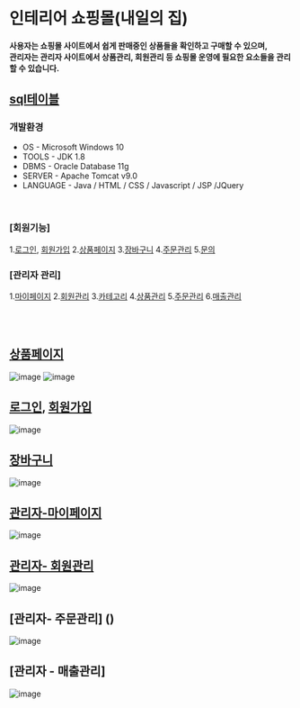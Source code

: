 # 인테리어 쇼핑몰(내일의 집)

#### 사용자는 쇼핑몰 사이트에서 쉽게 판매중인 상품들을 확인하고 구매할 수 있으며,<br/>관리자는 관리자 사이트에서 상품관리, 회원관리 등 쇼핑몰 운영에 필요한 요소들을 관리 할 수 있습니다. 


## [sql테이블](https://github.com/adbackend/Interior-Platform/blob/master/src/main/webapp/sql/LastEdit_table.sql)<br/>


### 개발환경
* OS - Microsoft Windows 10
* TOOLS - JDK 1.8
* DBMS - Oracle Database 11g
* SERVER - Apache Tomcat v9.0
* LANGUAGE - Java / HTML / CSS / Javascript / JSP /JQuery
<br>

### [회원기능] 
1.[로그인](https://github.com/adbackend/Interior-Platform/tree/master/src/main/java/kr/spring/login), [회원가입](https://github.com/adbackend/Interior-Platform/tree/master/src/main/java/kr/spring/member) 
2.[상품페이지](https://github.com/adbackend/Interior-Platform/tree/master/src/main/java/kr/spring/product)
3.[장바구니](https://github.com/adbackend/Interior-Platform/tree/master/src/main/java/kr/spring/cart) 
4.[주문관리](https://github.com/adbackend/Interior-Platform/tree/master/src/main/java/kr/spring/order)
5.[문의](https://github.com/adbackend/Interior-Platform/tree/master/src/main/java/kr/spring/qna)

### [관리자 관리]
1.[마이페이지](https://github.com/adbackend/Interior-Platform/tree/master/src/main/java/kr/spring/adminInfo)
2.[회원관리](https://github.com/adbackend/Interior-Platform/tree/master/src/main/java/kr/spring/adminMember)
3.[카테고리](https://github.com/adbackend/Interior-Platform/tree/master/src/main/java/kr/spring/category_top)
4.[상품관리](https://github.com/adbackend/Interior-Platform/tree/master/src/main/java/kr/spring/product)
5.[주문관리](https://github.com/adbackend/Interior-Platform/tree/master/src/main/java/kr/spring/order)
6.[매출관리](https://github.com/adbackend/Interior-Platform/tree/master/src/main/java/kr/spring/adminRevenue)

<br><br>

 ## [상품페이지](https://github.com/adbackend/Interior-Platform/tree/master/src/main/webapp/WEB-INF/views/shop)<br>
![image](https://user-images.githubusercontent.com/94349690/147401592-f5c00fa9-dfc6-4131-b466-60b05d88065b.png)
![image](https://user-images.githubusercontent.com/94349690/147401611-35171fe1-67d3-4ef2-9cdf-8f663b8e6951.png)
<br>

## [로그인](https://github.com/adbackend/Interior-Platform/tree/master/src/main/java/kr/spring/login), [회원가입](https://github.com/adbackend/Interior-Platform/blob/master/src/main/webapp/WEB-INF/views/member/memberRegister.jsp)<br>
![image](https://user-images.githubusercontent.com/94349690/150127873-5f5eb3c8-3f09-4050-855d-0906cba11f2f.png)<br>

## [장바구니](https://github.com/adbackend/Interior-Platform/blob/master/src/main/webapp/WEB-INF/views/shop/cart.jsp)
![image](https://user-images.githubusercontent.com/94349690/150133442-5bcd8e4b-d1cd-42f9-9980-9aadd3ff36b5.png)


## [관리자-마이페이지](https://github.com/adbackend/Interior-Platform/tree/master/src/main/webapp/WEB-INF/views/adminInfo)<br>
![image](https://user-images.githubusercontent.com/94349690/150128102-8ab4e915-55c8-49fc-9c15-133df41f5780.png)

## [관리자- 회원관리](https://github.com/adbackend/Interior-Platform/tree/master/src/main/webapp/WEB-INF/views/adminMember)<br>
![image](https://user-images.githubusercontent.com/94349690/150128146-0a3575f7-1bc1-48d2-b9a8-33990d92c4c7.png) <br>

## [관리자- 주문관리] ()<br>
![image](https://user-images.githubusercontent.com/94349690/152779920-2ae5c831-7232-4b2b-870c-57765351af23.png)

## [관리자 - 매출관리]
![image](https://user-images.githubusercontent.com/94349690/152779992-e3387382-8cf8-469c-b486-26407fe4a8ba.png)




